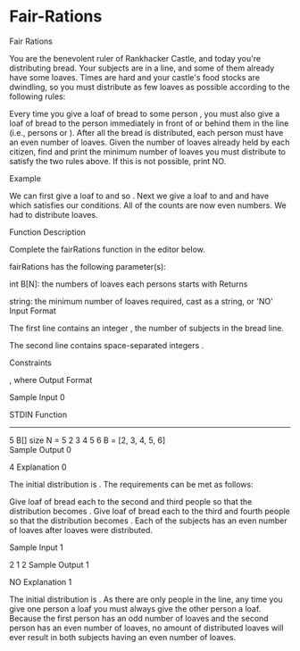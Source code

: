 # Fair-Rations
Fair Rations

You are the benevolent ruler of Rankhacker Castle, and today you're distributing bread. Your subjects are in a line, and some of them already have some loaves. Times are hard and your castle's food stocks are dwindling, so you must distribute as few loaves as possible according to the following rules:

Every time you give a loaf of bread to some person , you must also give a loaf of bread to the person immediately in front of or behind them in the line (i.e., persons  or ).
After all the bread is distributed, each person must have an even number of loaves.
Given the number of loaves already held by each citizen, find and print the minimum number of loaves you must distribute to satisfy the two rules above. If this is not possible, print NO.

Example

We can first give a loaf to  and  so .
Next we give a loaf to  and  and have  which satisfies our conditions.
All of the counts are now even numbers. We had to distribute  loaves.

Function Description

Complete the fairRations function in the editor below.

fairRations has the following parameter(s):

int B[N]: the numbers of loaves each persons starts with
Returns

string: the minimum number of loaves required, cast as a string, or 'NO'
Input Format

The first line contains an integer , the number of subjects in the bread line.

The second line contains  space-separated integers .

Constraints

, where 
Output Format

Sample Input 0

STDIN       Function
-----       --------
5           B[] size N = 5
2 3 4 5 6   B = [2, 3, 4, 5, 6]   
Sample Output 0

4
Explanation 0

The initial distribution is . The requirements can be met as follows:

Give  loaf of bread each to the second and third people so that the distribution becomes .
Give  loaf of bread each to the third and fourth people so that the distribution becomes .
Each of the  subjects has an even number of loaves after  loaves were distributed.

Sample Input 1

2
1 2
Sample Output 1

NO
Explanation 1

The initial distribution is . As there are only  people in the line, any time you give one person a loaf you must always give the other person a loaf. Because the first person has an odd number of loaves and the second person has an even number of loaves, no amount of distributed loaves will ever result in both subjects having an even number of loaves.
